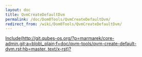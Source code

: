 ```yaml
---
layout: doc
title: QvmCreateDefaultDvm
permalink: /doc/Dom0Tools/QvmCreateDefaultDvm/
redirect_from: /wiki/Dom0Tools/QvmCreateDefaultDvm/
---
```


[Include(http://git.qubes-os.org/?p=marmarek/core-admin.git;a=blob\_plain;f=doc/qvm-tools/qvm-create-default-dvm.rst;hb=master, text/x-rst)?](/doc/Dom0Tools/Include(http%3A/git.qubes-os.org?p=marmarek/core-admin.git;a=blob_plain;f=doc/qvm-tools/qvm-create-default-dvm.rst;hb=master,%20text/x-rst))
